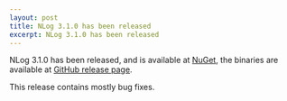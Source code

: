 ```yaml
---
layout: post
title: NLog 3.1.0 has been released
excerpt: NLog 3.1.0 has been released
---
```


NLog 3.1.0 has been released, and is available at [NuGet](https://www.nuget.org/packages/NLog/ "NuGet - NLog"), 
the binaries are available at [GitHub release page](https://github.com/NLog/NLog/releases/tag/v3.1.0 "GitHub release page").

This release contains mostly bug fixes.

